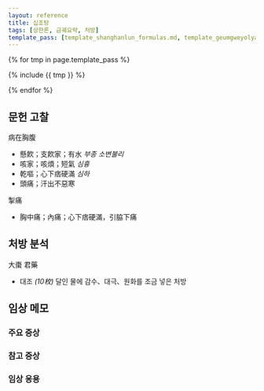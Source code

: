 ```yaml
---
layout: reference
title: 십조탕
tags: [상한론, 금궤요략, 처방]
template_pass: [template_shanghanlun_formulas.md, template_geumgweyolyag_formulas.md, template_etc_formulas.md]
---
```



{% for tmp in page.template_pass %}

{% include {{ tmp }} %}

{% endfor %}

## 문헌 고찰

病在胸腹
* 懸飮；支飮家；有水 _부종_ _소변불리_
* 咳家；咳煩；短氣 _심흉_
* 乾嘔；心下痞硬滿 _심하_
* 頭痛；汗出不惡寒

掣痛
* 胸中痛；內痛；心下痞硬滿，引脇下痛


## 처방 분석

大棗 君藥
* 대조 _(10枚)_ 달인 물에 감수、대극、원화를 조금 넣은 처방


## 임상 메모


### 주요 증상



### 참고 증상



### 임상 응용
